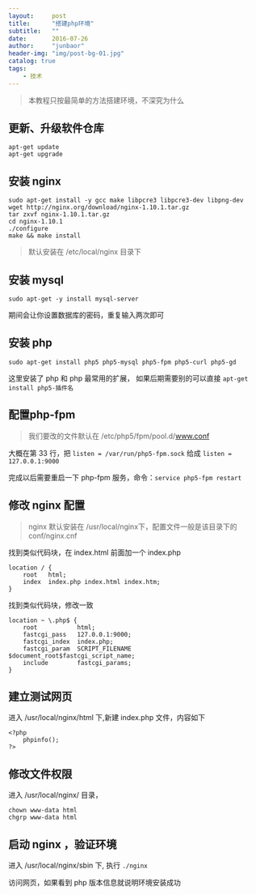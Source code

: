 ```yaml
---
layout:     post
title:      "搭建php环境"
subtitle:   ""
date:       2016-07-26
author:     "junbaor"
header-img: "img/post-bg-01.jpg"
catalog: true
tags:
    - 技术
---
```


> 本教程只按最简单的方法搭建环境，不深究为什么

## 更新、升级软件仓库
```
apt-get update
apt-get upgrade
```

## 安装 nginx
```
sudo apt-get install -y gcc make libpcre3 libpcre3-dev libpng-dev
wget http://nginx.org/download/nginx-1.10.1.tar.gz
tar zxvf nginx-1.10.1.tar.gz
cd nginx-1.10.1
./configure
make && make install
```
> 默认安装在 /etc/local/nginx 目录下  

## 安装 mysql
```
sudo apt-get -y install mysql-server
```
期间会让你设置数据库的密码，重复输入两次即可

## 安装 php
```
sudo apt-get install php5 php5-mysql php5-fpm php5-curl php5-gd 
```
这里安装了 php 和 php 最常用的扩展，
如果后期需要别的可以直接 `apt-get install php5-插件名` 

## 配置php-fpm 
> 我们要改的文件默认在 /etc/php5/fpm/pool.d/www.conf  

大概在第 33 行，把 `listen = /var/run/php5-fpm.sock` 给成 `listen = 127.0.0.1:9000`

完成以后需要重启一下 php-fpm 服务，命令：`service php5-fpm restart`

## 修改 nginx 配置
> nginx 默认安装在 /usr/local/nginx下，配置文件一般是该目录下的 conf/nginx.cnf

找到类似代码块，在 index.html 前面加一个 index.php
```
location / {
    root   html;
    index  index.php index.html index.htm;
}
```
找到类似代码块，修改一致
```
location ~ \.php$ {
    root           html;
    fastcgi_pass   127.0.0.1:9000;
    fastcgi_index  index.php;
    fastcgi_param  SCRIPT_FILENAME   $document_root$fastcgi_script_name;
    include        fastcgi_params;
}
```

## 建立测试网页
进入 /usr/local/nginx/html 下,新建 index.php 文件，内容如下
```
<?php
    phpinfo();
?>
```

## 修改文件权限

进入 /usr/local/nginx/ 目录，
```
chown www-data html
chgrp www-data html
```

## 启动 nginx ，验证环境
进入 /usr/local/nginx/sbin 下, 执行 `./nginx`

访问网页，如果看到 php 版本信息就说明环境安装成功
